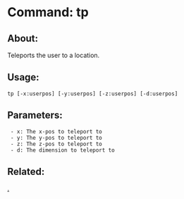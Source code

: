 Command: tp
====================

About:
--------------------
Teleports the user to a location.

Usage:
--------------------
```
tp [-x:userpos] [-y:userpos] [-z:userpos] [-d:userpos] 
```

Parameters:
--------------------
```
 - x: The x-pos to teleport to
 - y: The y-pos to teleport to
 - z: The z-pos to teleport to
 - d: The dimension to teleport to

```

Related:
--------------------
[.](index.md)

